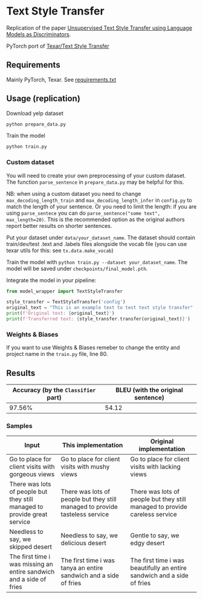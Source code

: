 # Text Style Transfer
Replication of the paper [Unsupervised Text Style Transfer using Language Models as Discriminators](https://arxiv.org/abs/1805.11749). 

PyTorch port of [Texar/Text Style Transfer](https://github.com/asyml/texar/tree/master/examples/text_style_transfer)

## Requirements
Mainly PyTorch, Texar. See [requirements.txt](requirements.txt)

## Usage (replication)
Download yelp dataset
```bash
python prepare_data.py
```
Train the model
```bash
python train.py
```
### Custom dataset
You will need to create your own preprocessing of your custom dataset. The function `parse_sentence` in `prepare_data.py` may be helpful for this. 

NB: when using a custom dataset you need to change `max_decoding_length_train` and `max_decoding_length_infer` in `config.py` to match the length of your sentence. Or you need to limit the length: if you are using `parse_sentece` you can do `parse_sentence("some text", max_length=20)`. This is the recommended option as the original authors report better results on shorter sentences.

Put your dataset under `data/your_dataset_name`. The dataset should contain train/dev/test .text and .labels files alongside the vocab file (you can use texar utils for this: see `tx.data.make_vocab`) 

Train the model with `python train.py --dataset your_dataset_name`. The model will be saved under `checkpoints/final_model.pth`.

Integrate the model in your pipeline:

```python
from model_wrapper import TextStyleTransfer

style_transfer = TextStyleTransfer('config')
original_text = "This is an example text to test text style transfer"
print(f'Original text: {original_text}')
print(f'Transferred text: {style_transfer.transfer(original_text)}')
```

### Weights & Biases
If you want to use Weights & Biases remeber to change the entity and project name in the `train.py` file, line 80.

## Results
| Accuracy (by the `Classifier` part)  | BLEU (with the original sentence) |
| -------------------------------------| ----------------------------------|
| 97.56% | 54.12 |

### Samples
| Input | This implementation | Original implementation |
| ---- | ---- | ---- |
| Go to place for client visits with gorgeous views | Go to place for client visits with mushy views | Go to place for client visits with lacking views |
| There was lots of people but they still managed to provide great service | There was lots of people but they still managed to provide tasteless service | There was lots of people but they still managed to provide careless service |
| Needless to say, we skipped desert | Needless to say, we delicious desert | Gentle to say, we edgy desert |
| The first time i was missing an entire sandwich and a side of fries | The first time i was tanya an entire sandwich and a side of fries | The first time i was beautifully an entire sandwich and a side of fries |
